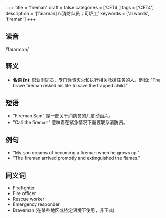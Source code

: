 +++
title = 'fireman'
draft = false
categories = ['CET4']
tags = ['CET4']
description = '[ˈfaiəmən] n.消防队员；司炉工'
keywords = ['ai words', 'fireman']
+++

## 读音
/ˈfaɪərmən/

## 释义
- **名词 (n)**: 职业消防员，专门负责灭火和执行相关救援任务的人。例如: "The brave fireman risked his life to save the trapped child."

## 短语
- "Fireman Sam" 是一部关于消防员的儿童动画片。
- "Call the fireman" 意味着在紧急情况下需要联系消防员。

## 例句
- "My son dreams of becoming a fireman when he grows up."
- "The fireman arrived promptly and extinguished the flames."

## 同义词
- Firefighter
- Fire officer
- Rescue worker
- Emergency responder
- Braveman (在某些地区或特定语境下使用，非正式)
